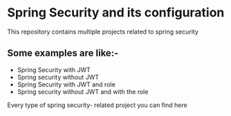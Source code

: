 # Spring Security and its configuration

This repository contains multiple projects related to spring security 

## Some examples are like:- 
- Spring Security with JWT
- Spring security without JWT
- Spring Security with JWT and role
- Spring security without JWT and with the role


Every type of spring security- related project you can find here

